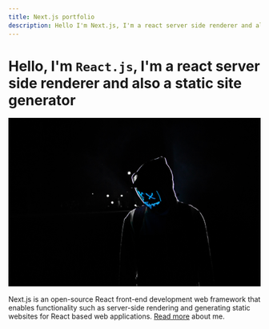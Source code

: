 ```yaml
---
title: Next.js portfolio
description: Hello I'm Next.js, I'm a react server side renderer and also a static site generator
---
```


# Hello, I'm ``React.js``, I'm a react server side renderer and also a static site generator

![Next js image from wikipedia](/static/images/anonymous.jpg "next js")

Next.js is an open-source React front-end development web framework that enables functionality such as server-side rendering and generating static websites for React based web applications. [Read more](/about) about me.